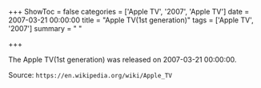 +++
ShowToc = false
categories = ['Apple TV', '2007', 'Apple TV']
date = 2007-03-21 00:00:00
title = "Apple TV(1st generation)"
tags = ['Apple TV', '2007']
summary = " "

+++

The Apple TV(1st generation) was released on 2007-03-21 00:00:00.

Source: `https://en.wikipedia.org/wiki/Apple_TV`


